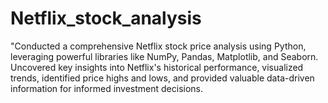 # Netflix_stock_analysis
"Conducted a comprehensive Netflix stock price analysis using Python, leveraging powerful libraries like NumPy, Pandas, Matplotlib, and Seaborn. Uncovered key insights into Netflix's historical performance, visualized trends, identified price highs and lows, and provided valuable data-driven information for informed investment decisions. 
